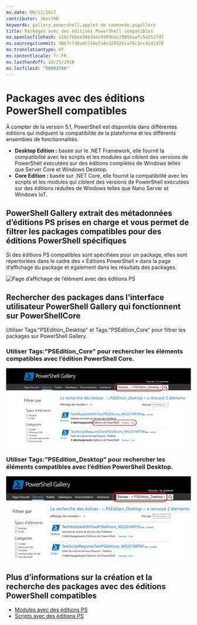 ```yaml
---
ms.date: 06/12/2017
contributor: JKeithB
keywords: gallery,powershell,applet de commande,psgallery
title: Packages avec des éditions PowerShell compatibles
ms.openlocfilehash: e16cfb0ee30e344c9399bec2985baafc5a252fd7
ms.sourcegitcommit: 98b7cfd8ad5718efa8e320526ca76c3cc4141d78
ms.translationtype: HT
ms.contentlocale: fr-FR
ms.lasthandoff: 10/25/2018
ms.locfileid: "50003706"
---
```

# <a name="packages-with-compatible-powershell-editions"></a>Packages avec des éditions PowerShell compatibles

À compter de la version 5.1, PowerShell est disponible dans différentes éditions qui indiquent la compatibilité de la plateforme et les différents ensembles de fonctionnalités.

- **Desktop Edition :** basée sur le .NET Framework, elle fournit la compatibilité avec les scripts et les modules qui ciblent des versions de PowerShell exécutées sur des éditions complètes de Windows telles que Server Core et Windows Desktop.
- **Core Edition :** basée sur .NET Core, elle fournit la compatibilité avec les scripts et les modules qui ciblent des versions de PowerShell exécutées sur des éditions réduites de Windows telles que Nano Server et Windows IoT.

## <a name="powershell-gallery-extracts-supported-pseditions-metadata-and-allows-you-to-filters-the-packages-compatible-for-specific-powershell-editions"></a>PowerShell Gallery extrait des métadonnées d’éditions PS prises en charge et vous permet de filtrer les packages compatibles pour des éditions PowerShell spécifiques

Si des éditions PS compatibles sont spécifiées pour un package, elles sont répertoriées dans le cadre des « Éditions PowerShell » dans la page d’affichage du package et également dans les résultats des packages.

![Page d’affichage de l’élément avec des éditions PS](../../Images/manual_package_download.png)

## <a name="search-for-packages-in-the-gallery-ui-which-works-on-powershellcore"></a>Rechercher des packages dans l’interface utilisateur PowerShell Gallery qui fonctionnent sur PowerShellCore

Utiliser Tags:"PSEdition_Desktop" et Tags:"PSEdition_Core" pour filtrer les packages sur PowerShell Gallery.

### <a name="use-tagspseditioncore-to-search-items-compatible-with-powershell-core-edition"></a>Utiliser Tags:"PSEdition_Core" pour rechercher les éléments compatibles avec l’édition PowerShell Core.

![Résultats de la recherche des éléments compatibles avec l’édition PowerShell Core](../../Images/SearchResultsWithPSEditions.PNG)

### <a name="use-tagspseditiondesktop-to-search-items-compatible-with-powershell-desktop-edition"></a>Utiliser Tags:"PSEdition_Desktop" pour rechercher les éléments compatibles avec l’édition PowerShell Desktop.

![Résultats de la recherche des éléments compatibles avec l’édition PowerShell Desktop](../../Images/SearchResultsWithPSEdition-Desktop.PNG)

## <a name="more-details-on-authoring-and-finding-the-packages-with-compatible-powershell-editions"></a>Plus d’informations sur la création et la recherche des packages avec des éditions PowerShell compatibles

- [Modules avec des éditions PS](../../concepts/module-psedition-support.md)
- [Scripts avec des éditions PS](../../concepts/script-psedition-support.md)
